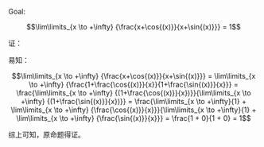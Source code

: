 Goal:

$$\lim\limits_{x \to +\infty} {\frac{x+\cos{(x)}}{x+\sin{(x)}}} = 1$$


证：

易知：

$$\lim\limits_{x \to +\infty} {\frac{x+\cos{(x)}}{x+\sin{(x)}}} = \lim\limits_{x \to +\infty} {\frac{1+\frac{\cos{(x)}}{x}}{1+\frac{\sin{(x)}}{x}}} = \frac{\lim\limits_{x \to +\infty} {(1+\frac{\cos{(x)}}{x})}}{\lim\limits_{x \to +\infty} {(1+\frac{\sin{(x)}}{x})}} = \frac{\lim\limits_{x \to +\infty}{1} + \lim\limits_{x \to +\infty} {\frac{\cos{(x)}}{x}}}{\lim\limits_{x \to +\infty}{1} + \lim\limits_{x \to +\infty} {\frac{\sin{(x)}}{x}}} = \frac{1 + 0}{1 + 0} = 1$$

综上可知，原命题得证。